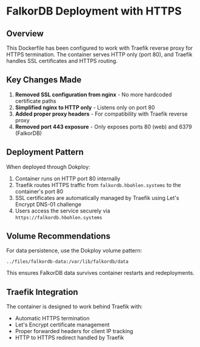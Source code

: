 # FalkorDB Deployment with HTTPS

## Overview
This Dockerfile has been configured to work with Traefik reverse proxy for HTTPS termination. The container serves HTTP only (port 80), and Traefik handles SSL certificates and HTTPS routing.

## Key Changes Made
1. **Removed SSL configuration from nginx** - No more hardcoded certificate paths
2. **Simplified nginx to HTTP only** - Listens only on port 80
3. **Added proper proxy headers** - For compatibility with Traefik reverse proxy
4. **Removed port 443 exposure** - Only exposes ports 80 (web) and 6379 (FalkorDB)

## Deployment Pattern
When deployed through Dokploy:
1. Container runs on HTTP port 80 internally
2. Traefik routes HTTPS traffic from `falkordb.hbohlen.systems` to the container's port 80
3. SSL certificates are automatically managed by Traefik using Let's Encrypt DNS-01 challenge
4. Users access the service securely via `https://falkordb.hbohlen.systems`

## Volume Recommendations
For data persistence, use the Dokploy volume pattern:
```
../files/falkordb-data:/var/lib/falkordb/data
```

This ensures FalkorDB data survives container restarts and redeployments.

## Traefik Integration
The container is designed to work behind Traefik with:
- Automatic HTTPS termination
- Let's Encrypt certificate management
- Proper forwarded headers for client IP tracking
- HTTP to HTTPS redirect handled by Traefik
